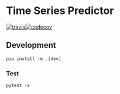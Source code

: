 # Time Series Predictor

[![travis](https://travis-ci.org/DanielAtKrypton/time_series_predictor.svg?branch=master&status=passed)](https://travis-ci.org/github/DanielAtKrypton/time_series_predictor)[![codecov](https://codecov.io/gh/DanielAtKrypton/time_series_predictor/branch/master/graph/badge.svg)](https://codecov.io/gh/DanielAtKrypton/time_series_predictor)

## Development

```terminal
pip install -e .[dev]
```

### Test

```terminal
pytest -s
```
